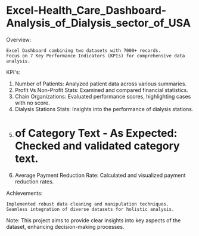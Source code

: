 # Excel-Health_Care_Dashboard- Analysis_of_Dialysis_sector_of_USA

Overview:

    Excel Dashboard combining two datasets with 7000+ records.
    Focus on 7 Key Performance Indicators (KPIs) for comprehensive data analysis.

KPI's:
  1. Number of Patients: Analyzed patient data across various summaries.
  2. Profit Vs Non-Profit Stats: Examined and compared financial statistics.
  3. Chain Organizations: Evaluated performance scores, highlighting cases with no score.
  4. Dialysis Stations Stats: Insights into the performance of dialysis stations.
  5. # of Category Text - As Expected: Checked and validated category text.
  6. Average Payment Reduction Rate: Calculated and visualized payment reduction rates.

Achievements:

    Implemented robust data cleaning and manipulation techniques.
    Seamless integration of diverse datasets for holistic analysis.

Note:
This project aims to provide clear insights into key aspects of the dataset, enhancing decision-making processes.
